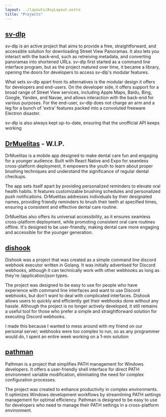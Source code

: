 ```yaml
---
layout: ../layouts/AnyLayout.astro
title: "Projects"
---
```


## [sv-dlp](https://github.com/shmugoh/sv-dlp)

sv-dlp is an active project that aims to provide a free, straightforward, and
accessible solution for downloading Street View Panoramas. It also lets you interact
with the back-end, such as retreiving metadata, and converting panoramas into shortened URLs.
sv-dlp first started as a command line interface program, but as the project matured over
time, it became a library, opening the doors for developers to access sv-dlp's modular
features.

What sets sv-dlp apart from its alternatives is the modular design it offers for developers
and end-users. On the developer side, it offers support for a broad range of Street View
services, including Apple Maps, Baidu, Bing, Google, Yandex, and Navae, and allows
interaction with the back-end for various purposes. For the end-user, sv-dlp does
not charge an arm and a leg for a bunch of 'extra' features packed into a
convoluted freeware Electron disaster.

sv-dlp is also always kept up-to-date, ensuring that the unofficial API keeps working

## [DrMuelitas](https://github.com/shmugoh/drmuelitas) - W.I.P.

DrMuelitas is a mobile app designed to make dental care fun and engaging for a younger audience.
Built with React Native and Expo for seamless cross-platform deployment, it empowers the youth to
learn about proper brushing techniques and understand the significance of regular dental checkups.

The app sets itself apart by providing personalized reminders to elevate oral health habits. It features
customizable brushing schedules and personalized push notifications. DrMuelitas addresses individuals
by their designated names, providing friendly reminders to brush their teeth at specified times, ensuring
a consistent and effective dental care routine.

DrMuelitas also offers its universal accessibility, as it ensures seamless cross-platform
deployment, while promoting consistent oral care routines offline. It's designed to be user-friendly,
making dental care more engaging and accessible for the younger generation.

## [dishook](https://github.com/shmugoh/dishook)

Dishook was a project that was created as a simple command line discord webhook
executor written in Golang. It was initially advertised for Discord webhooks, although
it can technically work with other webhooks as long as they're /application/json types.

The project was designed to be easy to use for people who have experience
with command line interfaces and want to use Discord webhooks, but don't
want to deal with complicated interfaces. Dishook allows users to quickly
and efficiently get their webhooks done without any hassle. Although the
project is no longer actively developed, it still remains a
useful tool for those who prefer a simple and straightforward solution
for executing Discord webhooks.

I made this because I wanted to mess around with my friend on our
personal server; webhooks were too complex to run, so as any programmer
would do, I spent an entire week working on a 1-min solution

## [pathman](https://github.com/shmugoh/pathman)

Pathman is a project that simplifies PATH management for Windows developers. It offers a
user-friendly shell interface for direct PATH environment variable modification, eliminating
the need for complex configuration processes.

The project was created to enhance productivity in complex environments. It optimizes Windows
development workflows by streamlining PATH settings management for optimal efficiency. Pathman
is designed to be easy to use for developers who need to manage their PATH settings in a cross-platform
environment.
